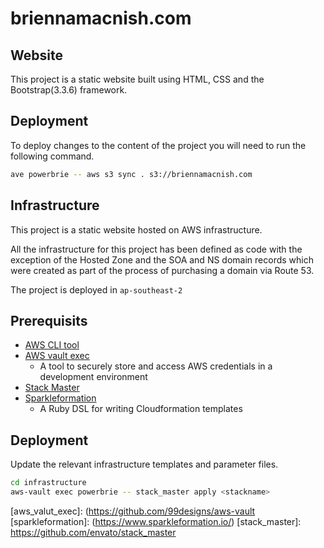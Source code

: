 # briennamacnish.com

## Website
This project is a static website built using HTML, CSS and the Bootstrap(3.3.6) framework.

## Deployment

To deploy changes to the content of the project you will need to run the following command.

```bash
ave powerbrie -- aws s3 sync . s3://briennamacnish.com
```


## Infrastructure

This project is a static website hosted on AWS infrastructure.

All the infrastructure for this project has been defined as code with the exception of the Hosted Zone and the SOA and NS domain records which were created as part of the process of purchasing a domain via Route 53.

The project is deployed in `ap-southeast-2`

## Prerequisits

- [AWS CLI tool](aws_cli)
- [AWS vault exec](aws_vault_exec)
    - A tool to securely store and access AWS credentials in a development environment
- [Stack Master](stack_master)
- [Sparkleformation](sparkleformation)
    - A Ruby DSL for writing Cloudformation templates

## Deployment

Update the relevant infrastructure templates and parameter files.

```bash
cd infrastructure
aws-vault exec powerbrie -- stack_master apply <stackname>
```

[aws_cli]: https://aws.amazon.com/cli/
[aws_valut_exec]: (https://github.com/99designs/aws-vault
[sparkleformation]: (https://www.sparkleformation.io/)
[stack_master]: https://github.com/envato/stack_master
